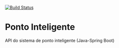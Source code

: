 [![Build Status](https://travis-ci.org/RykRomero/ponto-inteligente-api.svg?branch=master)](https://travis-ci.org/RykRomero/ponto-inteligente-api)

# Ponto Inteligente
API do sistema de ponto inteligente (Java-Spring Boot)
